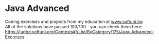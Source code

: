 # Java Advanced
Coding exercises and projects from my education at www.softuni.bg
<br>
All of the solutions have passed 100/100 - you can check them here: 
https://judge.softuni.org/Contests#!/List/ByCategory/175/Java-Advanced-Exercises
<br>
